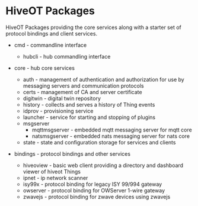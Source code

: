 # HiveOT Packages

HiveOT Packages providing the core services along with a starter set of protocol bindings and client services.

* cmd - commandline interface
    * hubcli - hub commandling interface

* core - hub core services
	* auth - management of authentication and authorization for use by messaging servers and communication protocols
	* certs - management of CA and server certificate
	* digitwin - digital twin repository
	* history - collects and serves a history of Thing events
	* idprov - provisioning service
	* launcher - service for starting and stopping of plugins
	* msgserver
		* mqttmsgserver - embedded mqtt messaging server for mqtt core
		* natsmsgserver - embedded nats messaging server for nats core
	* state - state and configuration storage for services and clients

* bindings - protocol bindings and other services
	* hiveoview - basic web client providing a directory and dashboard viewer of hiveot Things
	* ipnet - ip network scanner
	* isy99x - protocol binding for legacy ISY 99/994 gateway
	* owserver - protocol binding for OWServer 1-wire gateway
	* zwavejs - protocol binding for zwave devices using zwavejs
